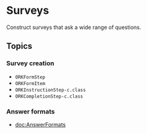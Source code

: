 # Surveys

Construct surveys that ask a wide range of questions.

## Topics

### Survey creation

- ``ORKFormStep``
- ``ORKFormItem``
- ``ORKInstructionStep-c.class``
- ``ORKCompletionStep-c.class``

### Answer formats

- <doc:AnswerFormats>

